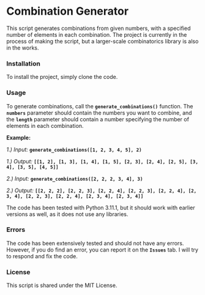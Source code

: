 # Combination Generator

This script generates combinations from given numbers, with a specified number of elements in each combination. The project is currently in the process of making the script, but a larger-scale combinatorics library is also in the works.

### Installation
To install the project, simply clone the code.

### Usage
To generate combinations, call the **`generate_combinations()`** function. The **`numbers`** parameter should contain the numbers you want to combine, and the **`length`** parameter should contain a number specifying the number of elements in each combination.

**Example:**

*1.) Input:* **`generate_combinations([1, 2, 3, 4, 5], 2)`**

*1.) Output:* **`[[1, 2], [1, 3], [1, 4], [1, 5], [2, 3], [2, 4], [2, 5], [3, 4], [3, 5], [4, 5]]`**

*2.) Input:* **`generate_combinations([2, 2, 2, 3, 4], 3)`**

*2.) Output:* **`[[2, 2, 2], [2, 2, 3], [2, 2, 4], [2, 2, 3], [2, 2, 4], [2, 3, 4], [2, 2, 3], [2, 2, 4], [2, 3, 4], [2, 3, 4]]`**

The code has been tested with Python 3.11.1, but it should work with earlier versions as well, as it does not use any libraries.

### Errors
The code has been extensively tested and should not have any errors. However, if you do find an error, you can report it on the **`Issues`** tab. I will try to respond and fix the code.

### License
This script is shared under the MIT License.
